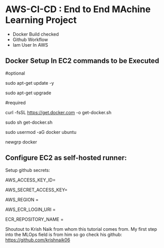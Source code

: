 # AWS-CI-CD : End to End MAchine Learning Project

- Docker Build checked
- Github Workflow
- Iam User In AWS
  
 ## Docker Setup In EC2 commands to be Executed

 #optional

sudo apt-get update -y

sudo apt-get upgrade

 #required

curl -fsSL https://get.docker.com -o get-docker.sh

sudo sh get-docker.sh

sudo usermod -aG docker ubuntu

newgrp docker

## Configure EC2 as self-hosted runner:

Setup github secrets:

AWS_ACCESS_KEY_ID=

AWS_SECRET_ACCESS_KEY=

AWS_REGION = 

AWS_ECR_LOGIN_URI = 

ECR_REPOSITORY_NAME = 


Shoutout to Krish Naik from whom this tutorial comes from. My first step into the MLOps field is from him so go check his github: https://github.com/krishnaik06
